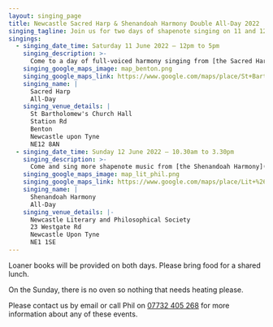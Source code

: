```yaml
---
layout: singing_page
title: Newcastle Sacred Harp & Shenandoah Harmony Double All-Day 2022
singing_tagline: Join us for two days of shapenote singing on 11 and 12 June 2022
singings:
  - singing_date_time: Saturday 11 June 2022 – 12pm to 5pm
    singing_description: >-
      Come to a day of full-voiced harmony singing from [the Sacred Harp](http://originalsacredharp.com)!
    singing_google_maps_image: map_benton.png
    singing_google_maps_link: https://www.google.com/maps/place/St+Bartholomew+Church+C+Of+E/@55.0160436,-1.5709061,17z/data=!4m5!3m4!1s0x487e71a0ae5804c9:0x4dde334a50fb75b6!8m2!3d55.0160436!4d-1.5687174?hl=en
    singing_name: |
      Sacred Harp
      All-Day
    singing_venue_details: |
      St Bartholomew's Church Hall
      Station Rd
      Benton
      Newcastle upon Tyne
      NE12 8AN
  - singing_date_time: Sunday 12 June 2022 – 10.30am to 3.30pm
    singing_description: >-
      Come and sing more shapenote music from [the Shenandoah Harmony](http://www.shenandoahharmony.com)!
    singing_google_maps_image: map_lit_phil.png
    singing_google_maps_link: https://www.google.com/maps/place/Lit+%26+Phil+Library/@54.9694099,-1.616199,17z/data=!3m1!4b1!4m5!3m4!1s0x487e70b42e55e8cf:0x8f1f42d18eb5c0c9!8m2!3d54.9694362!4d-1.6139956
    singing_name: |
      Shenandoah Harmony
      All-Day
    singing_venue_details: |-
      Newcastle Literary and Philosophical Society
      23 Westgate Rd
      Newcastle Upon Tyne
      NE1 1SE
---
```

Loaner books will be provided on both days. Please bring food for a shared lunch.

On the Sunday, there is no oven so nothing that needs heating please.

<!-- If you are interested in attending these singings and would like to stay with a singer overnight at any point in the weekend, [please email newcastlesacredharp@gmail.com](mailto:newcastlesacredharp@gmail.com) with which night(s) and how many people and if there are any things to take into consideration.

Also, if you would like to offer host housing to someone, [please email newcastlesacredharp@gmail.com about that too](mailto:newcastlesacredharp@gmail.com)! -->

 Please contact us by email or call Phil on [07732 405 268](tel:+447732405268) for more information about any of these events.
